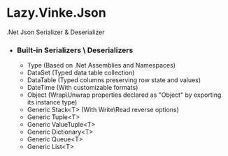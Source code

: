 
# Lazy.Vinke.Json
.Net Json Serializer & Deserializer

- ### Built-in Serializers \ Deserializers
  - Type (Based on .Net Assemblies and Namespaces)
  - DataSet (Typed data table collection)
  - DataTable (Typed columns preserving row state and values)
  - DateTime (With customizable formats)
  - Object (Wrap\Unwrap properties declared as "Object" by exporting its instance type)
  - Generic Stack\<T\> (With Write\Read reverse options)
  - Generic Tuple\<T\>
  - Generic ValueTuple\<T\>
  - Generic Dictionary\<T\>
  - Generic Queue\<T\>
  - Generic List\<T\>
